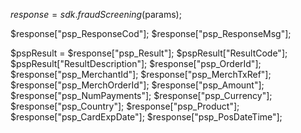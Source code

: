 $response = sdk.fraudScreening($params);

$response["psp_ResponseCod"];
$response["psp_ResponseMsg"];

$pspResult = $response["psp_Result"];
$pspResult["ResultCode"];
$pspResult["ResultDescription"];
$response["psp_OrderId"];
$response["psp_MerchantId"];
$response["psp_MerchTxRef"];
$response["psp_MerchOrderId"];
$response["psp_Amount"];
$response["psp_NumPayments"];
$response["psp_Currency"];
$response["psp_Country"];
$response["psp_Product"];
$response["psp_CardExpDate"];
$response["psp_PosDateTime"];
